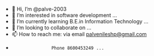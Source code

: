 - 👋 Hi, I’m @palve-2003
- 👀 I’m interested in software development ...
- 🌱 I’m currently learning B.E.in Information Technology ...
- 💞️ I’m looking to collaborate on ...
- 📫 How to reach me: via email palvenileshp@gmail.com
-                    Phone 8600453249 ...
